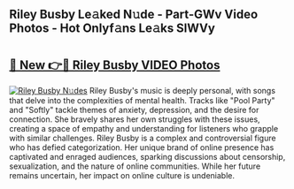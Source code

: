 ## Riley Busby Le𝚊ked N𝚞de - Part-GWv Video Photos - Hot Onlyf𝚊ns Le𝚊ks SlWVy

# <h2><a href="http://ab34416.deff.icu/?id=Riley+Busby">🔗 New 👉🔴 Riley Busby VIDEO Photos</a></h2>

[![Riley Busby N𝚞des](https://i.imgur.com/rIISA9y.gif)](http://ab34416.deff.icu/?id=Riley+Busby)
Riley Busby's music is deeply personal, with songs that delve into the complexities of mental health. Tracks like "Pool Party" and "Softly" tackle themes of anxiety, depression, and the desire for connection. She bravely shares her own struggles with these issues, creating a space of empathy and understanding for listeners who grapple with similar challenges. Riley Busby is a complex and controversial figure who has defied categorization. Her unique brand of online presence has captivated and enraged audiences, sparking discussions about censorship, sexualization, and the nature of online communities. While her future remains uncertain, her impact on online culture is undeniable.
